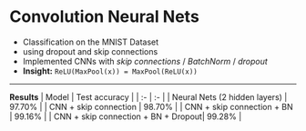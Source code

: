 # Convolution Neural Nets
* Classification on the MNIST Dataset
* using dropout and skip connections
* Implemented CNNs with *skip connections* / *BatchNorm* / *dropout*
* **Insight:** `ReLU(MaxPool(x)) = MaxPool(ReLU(x))`
---
**Results**
| Model | Test accuracy |
| :- | :- |
| Neural Nets (2 hidden layers) | 97.70% |
| CNN + skip connection | 98.70% |
| CNN + skip connection + BN | 99.16% |
| CNN + skip connection + BN + Dropout| 99.28% |
